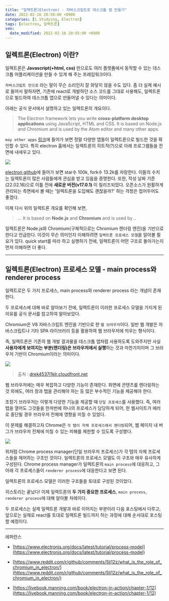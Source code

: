 ```yaml
---
title: "일렉트론(Electron) - 자바스크립트로 데스크톱 앱 만들기"
date: 2022-02-16 20:50:00 +0900
categories: [1.Studying, Electron]
tags: [electron, 일렉트론]
seo:
  date_modified: 2022-02-16 20:55:00 +0900
---
```


## **일렉트론(Electron) 이란?**

일렉트론은 **Javascript(+html, css)** 만으로도 여러 플랫폼에서 동작할 수 있는 데스크톱 어플리케이션을 만들 수 있게 해 주는 프레임워크이다.

`자바스크립트 만으로` 라는 말이 무슨 소리인지 잘 와닿지 않을 수도 있다. 좀 더 실제 예시로 들어서 말하자면, 기존에 react로 개발하던 소스 코드를 그대로 사용해도, 일렉트론으로 빌드하여 데스크톱 앱으로 만들어낼 수 있다는 의미이다.

아래는 공식 문서에서 설명하고 있는 일렉트론의 개요이다.

> The Electron framework lets you write **cross-platform desktop applications** using JavaScript, HTML and CSS. It is based on Node.js and Chromium and is used by the Atom editor and many other apps.

`may other apps` [링크](https://www.electronjs.org/apps)에 들어가 보면 정말 다양한 앱들이 일렉트론으로 빌드한 것을 확인할 수 있다. 특히 electron 홈에서는 일렉트론의 히트작(?)으로 아래 프로그램들을 전면에 내세우고 있다.

![](https://i.imgur.com/wiB470E.png)

[electron github](https://github.com/electron/electron)에 들어가 보면 star수 100k, fork수 13.2k를 자랑한다. 이들의 수치는 일렉트론이 많은 사람들에게 관심을 받고 있음을 증명한다. 또한, 작성 날짜 기준(22.02.16)으로 이틀 전에 **새로운 버전(v17.0.1)** 이 릴리즈되었다. 오픈소스가 원활하게 관리되는 측면에서 볼 때는 '일렉트론을 도입해도 괜찮을까?' 하는 걱정은 접어두어도 좋겠다.

이제 다시 위의 일렉트론 개요를 확인해 보면,

> ... It is based on **Node.js** and **Chromium** and is used by ..

일렉트론은 Node.js와 Chromium(구체적으로는 Chromium 렌더링 엔진)을 기반으로 한다고 언급한다. 이것이 무슨 의미인지 이해하려면 `일렉트론 프로세스 모델`을 알아볼 필요가 있다. quick start를 따라 하고 실행하기 전에, 일렉트론이 어떤 구조로 돌아가는지 먼저 이해하면 더 좋다.

---

## **일렉트론(Electron) 프로세스 모델 - main process와 renderer process**

일렉트로은 두 가지 프로세스, main process와 renderer process 라는 개념이 존재한다.

두 프로세스에 대해 바로 알아보기 전에, 일렉트론이 이러한 프로세스 모델을 가지게 된 이유를 공식 문서를 참고하여 알아보았다.

Chromium은 V8 자바스크립트 엔진을 기반으로 한 `웹 브라우저`이다. 일반 웹 개발은 자바스크립트나 기타 SPA 라이브러리 등을 활용하여 웹 브라우저에 띄우는 형식이다.

즉, 일렉트론은 기존의 웹 개발 결과물을 데스크톱 앱처럼 사용하도록 도와주지만 사실 **사용자에게 보여지는 부분(렌더링)은 브라우저에서 실행**하는 것과 마찬가지이며 그 브라우저 기반이 Chromium이라는 의미이다.

![](https://drek4537l1klr.cloudfront.net/kinney/Figures/01fig02.jpg)

> 출처 : [drek4537l1klr.cloudfront.net](drek4537l1klr.cloudfront.net)

웹 브라우저에는 매우 복잡하고 다양한 기능이 존재한다. 화면에 콘텐츠를 렌더링하는 것 외에도, 여러 창과 탭을 관리해야 하는 등 많은 부수적인 기능을 제공해야 한다.

초창기 브라우저는 이렇게 다양한 기능을 제공할 때 `단일 프로세스`를 사용했다. 즉, 여러 탭을 열어도 그것들을 한꺼번에 하나의 프로세스가 담당하게 되어, 한 웹사이트가 에러로 중단될 경우 브라우저 전체에 영향을 미칠 수 있었다.

이 문제를 해결하고자 Chrome은 `각 탭이 자체 프로세스에서 렌더링`되어, 웹 페이지 내 버그가 브라우저 전체에 미칠 수 있는 피해를 제한할 수 있도록 구성했다.

![](https://www.electronjs.org/assets/images/chrome-processes-0506d3984ec81aa39985a95e7a29fbb8.png)

위처럼 Chrome process manager(단일 브라우저 프로세스)가 각 탭의 자체 프로세스들을 제어하는 구조인 것이다. 일렉트론의 프로세스 모델도 이 구조와 매우 유사하게 구성된다. Chrome process manager가 일렉트론의 `main process`에 대응하고, 그 아래 각 프로세스들이 `renderer process`에 대응한다고 보면 된다.

일렉트론의 프로세스 모델은 이러한 구조들을 토대로 구성된 것이었다.

히스토리는 끝났다! 이제 일렉트론의 **두 가지 중요한 프로세스**, `main process`, `renderer process`에 대해 알아볼 차례이다.

두 프로세스는 실제 일렉트론 개발과 바로 이어지는 부분이라 다음 포스팅에서 다루고, 앞으로는 실제로 react를 토대로 일렉트론 빌드까지 하는 과정에 대해 순서대로 포스팅할 예정이다.

---

레퍼런스

- [https://www.electronjs.org/docs/latest/tutorial/process-model](https://www.electronjs.org/docs/latest/tutorial/process-model)

- [https://www.reddit.com/r/github/comments/5lj12z/what_is_the_role_of_chromium_in_electron/](https://www.reddit.com/r/github/comments/5lj12z/what_is_the_role_of_chromium_in_electron/)

- [https://livebook.manning.com/book/electron-in-action/chapter-1/12](https://livebook.manning.com/book/electron-in-action/chapter-1/12)
